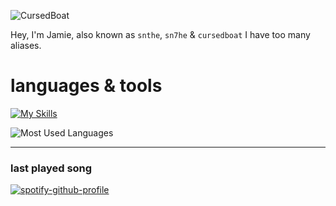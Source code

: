 ![CursedBoat](https://i.ibb.co/pxZcwKr/cursedboat.png)



Hey, I'm Jamie, also known as `snthe`, `sn7he` & `cursedboat`
I have too many aliases.

# languages & tools

[![My Skills](https://skillicons.dev/icons?i=rust,cs,python,ts,nodejs,bun,sqlite,mongodb,bash,linux)](https://skillicons.dev)

![Most Used Languages](https://github-readme-stats.vercel.app/api/top-langs/?username=cursedboat&layout=compact&theme=dark)

---
### last played song

[![spotify-github-profile](https://spotify-github-profile.kittinanx.com/api/view?uid=g2lqgpmd6ffpfgsm1nv0y3dle&cover_image=true&theme=natemoo-re&show_offline=false&background_color=121212&interchange=false&bar_color=53b14f&bar_color_cover=false)](https://spotify-github-profile.kittinanx.com/api/view?uid=g2lqgpmd6ffpfgsm1nv0y3dle&redirect=true)
